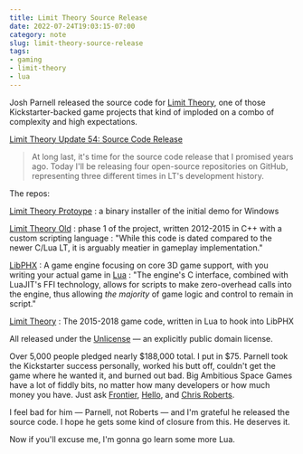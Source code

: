 ```yaml
---
title: Limit Theory Source Release
date: 2022-07-24T19:03:15-07:00
category: note
slug: limit-theory-source-release
tags:
- gaming
- limit-theory
- lua
---
```


Josh Parnell released the source code for [Limit Theory](http://ltheory.com), one of those Kickstarter-backed game projects that kind of imploded on a combo of complexity and high expectations.

<!--more-->

[Limit Theory Update 54: Source Code Release](https://www.kickstarter.com/projects/joshparnell/limit-theory-an-infinite-procedural-space-game/posts/3564318)

 > 
 > At long last, it's time for the source code release that I promised years ago. Today I'll be releasing four open-source repositories on GitHub, representing three different times in LT's development history.

The repos:

[Limit Theory Protoype](https://github.com/JoshParnell/ltprototype)
: a binary installer of the initial demo for Windows

[Limit Theory Old](https://github.com/JoshParnell/ltheory-old)
: phase 1 of the project, written 2012-2015 in C++ with a custom scripting language
: "While this code is dated compared to the newer C/Lua LT, it is arguably meatier in gameplay implementation."

[LibPHX](https://github.com/JoshParnell/libphx)
: A game engine focusing on core 3D game support, with you writing your actual game in [Lua](https://lualang.org)
: "The engine's C interface, combined with LuaJIT's FFI technology, allows for scripts to make zero-overhead calls into the engine, thus allowing *the majority* of game logic and control to remain in script."

[Limit Theory](https://github.com/JoshParnell/ltheory)
: The 2015-2018 game code, written in Lua to hook into LibPHX

All released under the [Unlicense](https://unlicense.org) — an explicitly public domain license.

Over 5,000 people pledged nearly $188,000 total. I put in $75. Parnell took the Kickstarter success personally, worked his butt off, couldn't get the game where he wanted it, and burned out bad. Big Ambitious Space Games have a lot of fiddly bits, no matter how many developers or how much money you have. Just ask [Frontier](https://www.elitedangerous.com), [Hello](https://www.nomanssky.com), and [Chris Roberts](https://robertsspaceindustries.com/star-citizen/).

I feel bad for him — Parnell, not Roberts — and I'm grateful he released the  source code. I hope he gets some kind of closure from this. He deserves it.

Now if you'll excuse me, I'm gonna go learn some more Lua.
